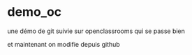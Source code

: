 # demo_oc
une démo de git suivie sur openclassrooms qui se passe bien

et maintenant on modifie depuis github
